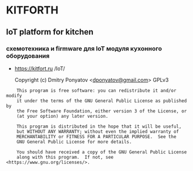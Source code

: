 # KITFORTH
## IoT platform for kitchen
### схемотехника и firmware для IoT модуля кухонного оборудования

* https://kitfort.ru /IoT/

    Copyright (c) Dmitry Ponyatov <<dponyatov@gmail.com>> GPLv3
```
    This program is free software: you can redistribute it and/or modify
    it under the terms of the GNU General Public License as published by
    the Free Software Foundation, either version 3 of the License, or
    (at your option) any later version.

    This program is distributed in the hope that it will be useful,
    but WITHOUT ANY WARRANTY; without even the implied warranty of
    MERCHANTABILITY or FITNESS FOR A PARTICULAR PURPOSE.  See the
    GNU General Public License for more details.

    You should have received a copy of the GNU General Public License
    along with this program.  If not, see <https://www.gnu.org/licenses/>.
```
